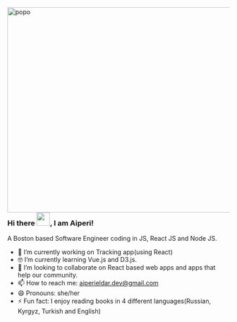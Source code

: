 
<img align="right" src="https://github.com/aiperieldar/aiperieldar/blob/master/new.png" alt="popo" width=550px height=465px/>

### Hi there <img src="https://raw.githubusercontent.com/MartinHeinz/MartinHeinz/master/wave.gif" width="30px">, I am Aiperi!

A Boston based Software Engineer coding in JS, React JS and Node JS.

- 🔭 I’m currently working on Tracking app(using React)
- 🤓 I’m currently learning Vue.js and D3.js.
- 👯 I’m looking to collaborate on React based web apps and apps that help our community.
- 📫 How to reach me: aiperieldar.dev@gmail.com
- 😄 Pronouns: she/her
- ⚡ Fun fact: I enjoy reading books in 4 different languages(Russian, Kyrgyz, Turkish and English) 
